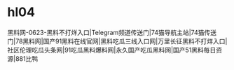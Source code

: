 # hl04
黑料网-0623-黑料不打烊入口|Telegram频道传送门|74猫导航主站|74猫传送门|78黑料网|国产91黑料在线官网|黑料吃瓜三线入口网|万里长征黑料不打烊入口|社区伦理吃瓜头条网|91吃瓜黑料爆料网|永久国产吃瓜黑料网|国产51黑料每日资源|881比鸭
